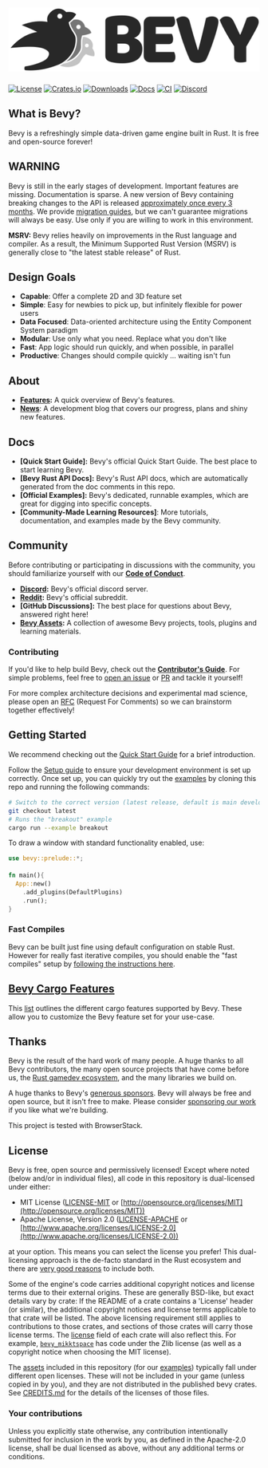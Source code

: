 # [![Bevy](assets/branding/bevy_logo_light_dark_and_dimmed.svg)](https://bevyengine.org)

[![License](https://img.shields.io/badge/license-MIT%2FApache-blue.svg)](https://github.com/bevyengine/bevy#license)
[![Crates.io](https://img.shields.io/crates/v/bevy.svg)](https://crates.io/crates/bevy)
[![Downloads](https://img.shields.io/crates/d/bevy.svg)](https://crates.io/crates/bevy)
[![Docs](https://docs.rs/bevy/badge.svg)](https://docs.rs/bevy/latest/bevy/)
[![CI](https://github.com/bevyengine/bevy/workflows/CI/badge.svg)](https://github.com/bevyengine/bevy/actions)
[![Discord](https://img.shields.io/discord/691052431525675048.svg?label=&logo=discord&logoColor=ffffff&color=7389D8&labelColor=6A7EC2)](https://discord.gg/bevy)

## What is Bevy?

Bevy is a refreshingly simple data-driven game engine built in Rust. It is free and open-source forever!

## WARNING

Bevy is still in the early stages of development. Important features are missing. Documentation is sparse. A new version of Bevy containing breaking changes to the API is released [approximately once every 3 months](https://bevyengine.org/news/bevy-0-6/#the-train-release-schedule). We provide [migration guides](https://bevyengine.org/learn/migration-guides/), but we can't guarantee migrations will always be easy. Use only if you are willing to work in this environment.

**MSRV:** Bevy relies heavily on improvements in the Rust language and compiler.
As a result, the Minimum Supported Rust Version (MSRV) is generally close to "the latest stable release" of Rust.

## Design Goals

- **Capable**: Offer a complete 2D and 3D feature set
- **Simple**: Easy for newbies to pick up, but infinitely flexible for power users
- **Data Focused**: Data-oriented architecture using the Entity Component System paradigm
- **Modular**: Use only what you need. Replace what you don't like
- **Fast**: App logic should run quickly, and when possible, in parallel
- **Productive**: Changes should compile quickly ... waiting isn't fun

## About

- **[Features](https://bevyengine.org):** A quick overview of Bevy's features.
- **[News](https://bevyengine.org/news/)**: A development blog that covers our progress, plans and shiny new features.

## Docs

- **[Quick Start Guide]:** Bevy's official Quick Start Guide. The best place to start learning Bevy.
- **[Bevy Rust API Docs]:** Bevy's Rust API docs, which are automatically generated from the doc comments in this repo.
- **[Official Examples]:** Bevy's dedicated, runnable examples, which are great for digging into specific concepts.
- **[Community-Made Learning Resources]**: More tutorials, documentation, and examples made by the Bevy community.

## Community

Before contributing or participating in discussions with the community, you should familiarize yourself with our [**Code of Conduct**](./CODE_OF_CONDUCT.md).

- **[Discord](https://discord.gg/bevy):** Bevy's official discord server.
- **[Reddit](https://reddit.com/r/bevy):** Bevy's official subreddit.
- **[GitHub Discussions]:** The best place for questions about Bevy, answered right here!
- **[Bevy Assets](https://bevyengine.org/assets/):** A collection of awesome Bevy projects, tools, plugins and learning materials.

### Contributing

If you'd like to help build Bevy, check out the **[Contributor's Guide](https://bevyengine.org/learn/contribute/introduction)**.
For simple problems, feel free to [open an issue](https://github.com/bevyengine/bevy/issues) or
[PR](https://github.com/bevyengine/bevy/pulls) and tackle it yourself!

For more complex architecture decisions and experimental mad science, please open an [RFC](https://github.com/bevyengine/rfcs) (Request For Comments) so we can brainstorm together effectively!

## Getting Started

We recommend checking out the [Quick Start Guide](https://bevyengine.org/learn/quick-start/introduction) for a brief introduction.

Follow the [Setup guide](https://bevyengine.org/learn/quick-start/getting-started/setup) to ensure your development environment is set up correctly.
Once set up, you can quickly try out the [examples](https://github.com/bevyengine/bevy/tree/latest/examples) by cloning this repo and running the following commands:

```bash
# Switch to the correct version (latest release, default is main development branch)
git checkout latest
# Runs the "breakout" example
cargo run --example breakout
```

To draw a window with standard functionality enabled, use:

```rust
use bevy::prelude::*;

fn main(){
  App::new()
    .add_plugins(DefaultPlugins)
    .run();
}
```

### Fast Compiles

Bevy can be built just fine using default configuration on stable Rust. However for really fast iterative compiles, you should enable the "fast compiles" setup by [following the instructions here](https://bevyengine.org/learn/quick-start/getting-started/setup).

## [Bevy Cargo Features][cargo_features]

This [list][cargo_features] outlines the different cargo features supported by Bevy. These allow you to customize the Bevy feature set for your use-case.

[cargo_features]: docs/cargo_features.md

## Thanks

Bevy is the result of the hard work of many people. A huge thanks to all Bevy contributors, the many open source projects that have come before us, the [Rust gamedev ecosystem](https://arewegameyet.rs/), and the many libraries we build on.

A huge thanks to Bevy's [generous sponsors](https://bevyengine.org). Bevy will always be free and open source, but it isn't free to make. Please consider [sponsoring our work](https://bevyengine.org/donate/) if you like what we're building.

<!-- This next line need to stay exactly as is. It is required for BrowserStack sponsorship. -->
This project is tested with BrowserStack.

## License

Bevy is free, open source and permissively licensed!
Except where noted (below and/or in individual files), all code in this repository is dual-licensed under either:

- MIT License ([LICENSE-MIT](LICENSE-MIT) or [http://opensource.org/licenses/MIT](http://opensource.org/licenses/MIT))
- Apache License, Version 2.0 ([LICENSE-APACHE](LICENSE-APACHE) or [http://www.apache.org/licenses/LICENSE-2.0](http://www.apache.org/licenses/LICENSE-2.0))

at your option.
This means you can select the license you prefer!
This dual-licensing approach is the de-facto standard in the Rust ecosystem and there are [very good reasons](https://github.com/bevyengine/bevy/issues/2373) to include both.

Some of the engine's code carries additional copyright notices and license terms due to their external origins.
These are generally BSD-like, but exact details vary by crate:
If the README of a crate contains a 'License' header (or similar), the additional copyright notices and license terms applicable to that crate will be listed.
The above licensing requirement still applies to contributions to those crates, and sections of those crates will carry those license terms.
The [license](https://doc.rust-lang.org/cargo/reference/manifest.html#the-license-and-license-file-fields) field of each crate will also reflect this.
For example, [`bevy_mikktspace`](./crates/bevy_mikktspace/README.md#license-agreement) has code under the Zlib license (as well as a copyright notice when choosing the MIT license).

The [assets](assets) included in this repository (for our [examples](./examples/README.md)) typically fall under different open licenses.
These will not be included in your game (unless copied in by you), and they are not distributed in the published bevy crates.
See [CREDITS.md](CREDITS.md) for the details of the licenses of those files.

### Your contributions

Unless you explicitly state otherwise,
any contribution intentionally submitted for inclusion in the work by you,
as defined in the Apache-2.0 license,
shall be dual licensed as above,
without any additional terms or conditions.
